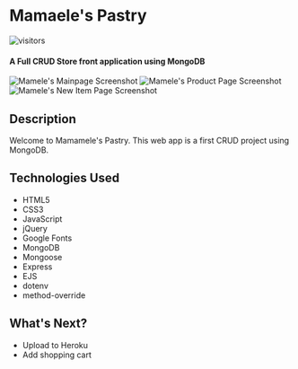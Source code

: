 # Mamaele's Pastry
![visitors](https://visitor-badge.glitch.me/badge?page_id=jfwebb.mongoose-store)
#### A Full CRUD Store front application using MongoDB

<img src="https://i.imgur.com/wu6Vh41.png" alt="Mamele's Mainpage Screenshot"/>
<img src="https://i.imgur.com/5gdTWQf.png" alt="Mamele's Product Page Screenshot"/>
<img src="https://i.imgur.com/Hsu1iCj.png" alt="Mamele's New Item Page Screenshot"/>

## Description
Welcome to Mamamele's Pastry. This web app is a first CRUD project using MongoDB.

## <a name="technologiesused"></a> Technologies Used
* HTML5
* CSS3
* JavaScript
* jQuery
* Google Fonts
* MongoDB
* Mongoose
* Express
* EJS
* dotenv
* method-override

## <a name="future"></a> What's Next?
* Upload to Heroku
* Add shopping cart
